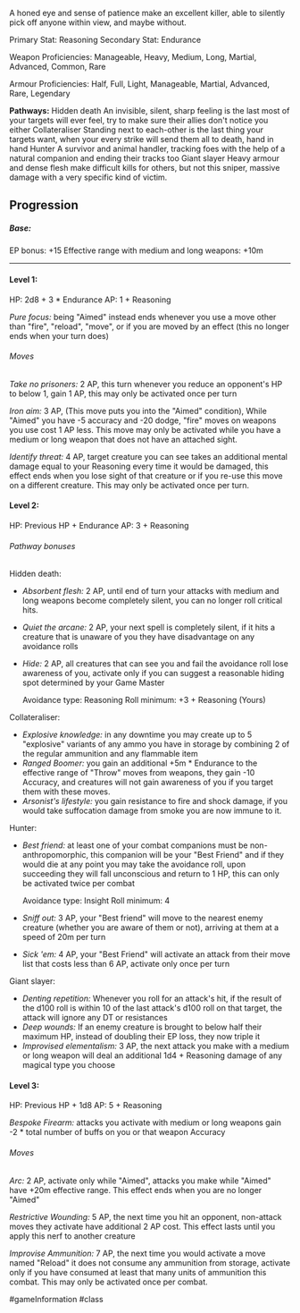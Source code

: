 A honed eye and sense of patience make an excellent killer, able to silently pick off anyone within view, and maybe without.

Primary Stat: Reasoning
Secondary Stat: Endurance

Weapon Proficiencies: Manageable, Heavy, Medium, Long, Martial, Advanced, Common, Rare

Armour Proficiencies: Half, Full, Light, Manageable, Martial, Advanced, Rare, Legendary

**Pathways:**
Hidden death
	An invisible, silent, sharp feeling is the last most of your targets will ever feel, try to make sure their allies don't notice you either
Collateraliser
	Standing next to each-other is the last thing your targets want, when your every strike will send them all to death, hand in hand
Hunter
	A survivor and animal handler, tracking foes with the help of a natural companion and ending their tracks too
Giant slayer
	Heavy armour and dense flesh make difficult kills for others, but not this sniper, massive damage with a very specific kind of victim.

## Progression

##### Base:
EP bonus: +15
Effective range with medium and long weapons: +10m

---
#### Level 1:

HP: 2d8 + 3 * Endurance
AP: 1 + Reasoning

*Pure focus:* being "Aimed" instead ends whenever you use a move other than "fire", "reload", "move", or if you are moved by an effect (this no longer ends when your turn does)
###### Moves
*Take no prisoners:* 2 AP, this turn whenever you reduce an opponent's HP to below 1, gain 1 AP, this may only be activated once per turn

*Iron aim:* 3 AP, (This move puts you into the "Aimed" condition), While "Aimed" you have -5 accuracy and -20 dodge, "fire" moves on weapons you use cost 1 AP less. This move may only be activated while you have a medium or long weapon that does not have an attached sight.

*Identify threat:* 4 AP, target creature you can see takes an additional mental damage equal to your Reasoning every time it would be damaged, this effect ends when you lose sight of that creature or if you re-use this move on a different creature. This may only be activated once per turn.

#### Level 2:

HP: Previous HP + Endurance
AP: 3 + Reasoning

###### Pathway bonuses

Hidden death: 
- *Absorbent flesh:* 2 AP, until end of turn your attacks with medium and long weapons become completely silent, you can no longer roll critical hits.
- *Quiet the arcane:* 2 AP, your next spell is completely silent, if it hits a creature that is unaware of you they have disadvantage on any avoidance rolls
- *Hide:* 2 AP, all creatures that can see you and fail the avoidance roll lose awareness of you, activate only if you can suggest a reasonable hiding spot determined by your Game Master

  Avoidance type: Reasoning
  Roll minimum: +3 + Reasoning (Yours)


Collateraliser:
- *Explosive knowledge:* in any downtime you may create up to 5 "explosive" variants of any ammo you have in storage by combining 2 of the regular ammunition and any flammable item
- *Ranged Boomer:* you gain an additional +5m * Endurance to the effective range of "Throw" moves from weapons, they gain -10 Accuracy, and creatures will not gain awareness of you if you target them with these moves.
- *Arsonist's lifestyle:* you gain resistance to fire and shock damage, if you would take suffocation damage from smoke you are now immune to it.

Hunter:
- *Best friend:* at least one of your combat companions must be non-anthropomorphic, this companion will be your "Best Friend" and if they would die at any point you may take the avoidance roll, upon succeeding they will fall unconscious and return to 1 HP, this can only be activated twice per combat

  Avoidance type: Insight
  Roll minimum: 4
- *Sniff out:* 3 AP, your "Best friend" will move to the nearest enemy creature (whether you are aware of them or not), arriving at them at a speed of 20m per turn
- *Sick 'em:* 4 AP, your "Best Friend" will activate an attack from their move list that costs less than 6 AP, activate only once per turn

Giant slayer:
- *Denting repetition:* Whenever you roll for an attack's hit, if the result of the d100 roll is within 10 of the last attack's d100 roll on that target, the attack will ignore any DT or resistances
- *Deep wounds:* If an enemy creature is brought to below half their maximum HP, instead of doubling their EP loss, they now triple it
- *Improvised elementalism:* 3 AP, the next attack you make with a medium or long weapon will deal an additional 1d4 + Reasoning damage of any magical type you choose

#### Level 3:

HP: Previous HP + 1d8
AP: 5 + Reasoning

*Bespoke Firearm:* attacks you activate with medium or long weapons gain -2 * total number of buffs on you or that weapon Accuracy
###### Moves
*Arc:* 2 AP, activate only while "Aimed", attacks you make while "Aimed" have +20m effective range. This effect ends when you are no longer "Aimed"

*Restrictive Wounding:* 5 AP, the next time you hit an opponent, non-attack moves they activate have additional 2 AP cost. This effect lasts until you apply this nerf to another creature

*Improvise Ammunition:* 7 AP, the next time you would activate a move named "Reload" it does not consume any ammunition from storage, activate only if you have consumed at least that many units of ammunition this combat. This may only be activated once per combat.


#gameInformation #class